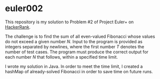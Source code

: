 # euler002

This repository is my solution to Problem #2 of Project Euler+ on [HackerRank](https://www.hackerrank.com/).

The challenge is to find the sum of all even-valued Fibonacci whose values do not exceed a given number *N*. Input to the program is provided as integers separated by newlines, where the first number *T* denotes the number of test cases.  The program must produce the correct output for each number *N* that follows, within a specified time limit.

I wrote my solution in Java.  In order to meet the time limit, I created a hashMap of already-solved Fibonacci in order to save time on future runs.

